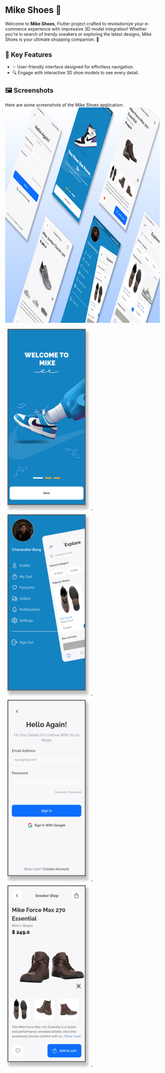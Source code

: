 # Mike Shoes 👟


Welcome to **Mike Shoes**,  Flutter project crafted to revolutionize your e-commerce experience with impressive 3D model integration! Whether you're in search of trendy sneakers or exploring the latest designs, Mike Shoes is your ultimate shopping companion. 🚀

## 🌟 Key Features
- ✨ User-friendly interface designed for effortless navigation.
- 🔍 Engage with interactive 3D shoe models to see every detail.


## 🖼️ Screenshots

Here are some screenshots of the Mike Shoes application:
<img src = "assets/images/banner.png" width = "900" height = "700" >

<img src = "assets/images/1.png" width = "280" height = "600" >'
 <img src = "assets/images/2.png" width = "280" height = "600" >'
<img src = "assets/images/3.png" width = "280" height = "600" >'
<img src = "assets/images/4.png" width = "280" height = "600" >'
